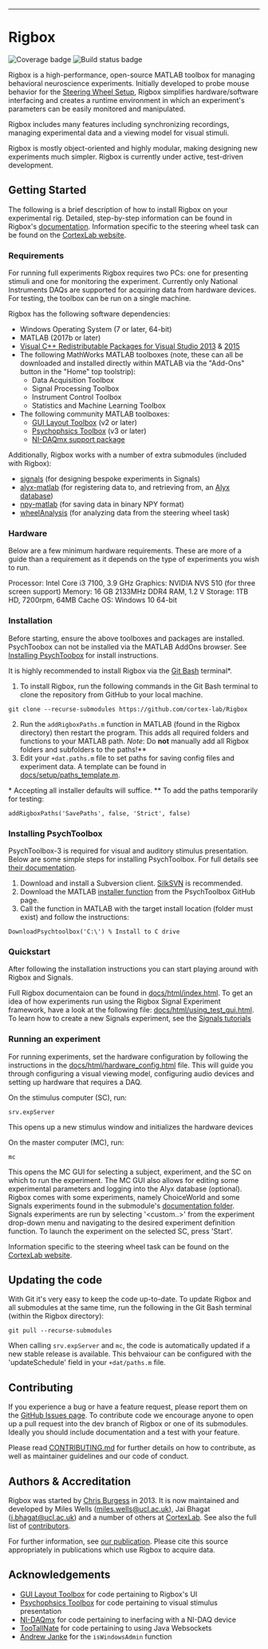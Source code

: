 ----------
# Rigbox
![Coverage badge](https://img.shields.io/endpoint.svg?url=https%3A%2F%2Fgladius.serveo.net%2Fcoverage%2Frigbox%2Fdev)
![Build status badge](https://img.shields.io/endpoint.svg?url=https%3A%2F%2Fgladius.serveo.net%2Fstatus%2Frigbox%2Fdev)

Rigbox is a high-performance, open-source MATLAB toolbox for managing behavioral neuroscience experiments. Initially developed to probe mouse behavior for the [Steering Wheel Setup](https://www.ucl.ac.uk/cortexlab/tools/wheel),  Rigbox simplifies hardware/software interfacing and creates a runtime environment in which an experiment's parameters can be easily monitored and manipulated.

Rigbox includes many features including synchronizing recordings, managing experimental data and a viewing model for visual stimuli.

Rigbox is mostly object-oriented and highly modular, making designing new experiments much simpler. Rigbox is currently under active, test-driven development. 

## Getting Started

The following is a brief description of how to install Rigbox on your experimental rig. Detailed, step-by-step information can be found in Rigbox's [documentation](https://github.com/cortex-lab/Rigbox/tree/master/docs). Information specific to the steering wheel task can be found on the [CortexLab website](https://www.ucl.ac.uk/cortexlab/tools/wheel).

### Requirements

For running full experiments Rigbox requires two PCs: one for presenting stimuli and one for monitoring the experiment.  Currently only National Instruments DAQs are supported for acquiring data from hardware devices.  For testing, the toolbox can be run on a single machine.  

Rigbox has the following software dependencies:
* Windows Operating System (7 or later, 64-bit)
* MATLAB (2017b or later) 
* [Visual C++ Redistributable Packages for Visual Studio 2013](https://www.microsoft.com/en-us/download/details.aspx?id=40784) & [2015](https://www.microsoft.com/en-us/download/details.aspx?id=48145) <for Signals>
* The following MathWorks MATLAB toolboxes (note, these can all be downloaded and installed directly within MATLAB via the "Add-Ons" button in the "Home" top toolstrip):
    * Data Acquisition Toolbox <For using an NI DAQ>
    * Signal Processing Toolbox
    * Instrument Control Toolbox
    * Statistics and Machine Learning Toolbox
* The following community MATLAB toolboxes:
    * [GUI Layout Toolbox](https://uk.mathworks.com/matlabcentral/fileexchange/47982-gui-layout-toolbox) (v2 or later)
    * [Psychophsics Toolbox](http://psychtoolbox.org/download.html) (v3 or later)
    * [NI-DAQmx support package](https://uk.mathworks.com/hardware-support/nidaqmx.html) <Required if using an NI DAQ>      

Additionally, Rigbox works with a number of extra submodules (included with Rigbox):
* [signals](https://github.com/cortex-lab/signals) (for designing bespoke experiments in Signals)
* [alyx-matlab](https://github.com/cortex-lab/alyx-matlab) (for registering data to, and retrieving from, an [Alyx database](https://alyx.readthedocs.io/en/latest/))
* [npy-matlab](https://github.com/kwikteam/npy-matlab) (for saving data in binary NPY format)
* [wheelAnalysis](https://github.com/cortex-lab/wheelAnalysis) (for analyzing data from the steering wheel task) 

### Hardware

Below are a few minimum hardware requirements.  These are more of a guide than a requirement as it depends on the type of experiments you wish to run. 

Processor: Intel Core i3 7100, 3.9 GHz
Graphics: NVIDIA NVS 510 (for three screen support)
Memory: 16 GB 2133MHz DDR4 RAM, 1.2 V
Storage: 1TB HD, 7200rpm, 64MB Cache
OS: Windows 10 64-bit

### Installation

Before starting, ensure the above toolboxes and packages are installed.  PsychToobox can not be installed via the MATLAB AddOns browser.  See [Installing PsychToobox](#Installing-PsychToolbox) for install instructions.  

It is highly recommended to install Rigbox via the [Git Bash](https://git-scm.com/download/win) terminal*. 

1. To install Rigbox, run the following commands in the Git Bash terminal to clone the repository from GitHub to your local machine.
```
git clone --recurse-submodules https://github.com/cortex-lab/Rigbox
```
2. Run the `addRigboxPaths.m` function in MATLAB (found in the Rigbox directory) then restart the program.  This adds all required folders and functions to your MATLAB path.  *Note*: Do __not__ manually add all Rigbox folders and subfolders to the paths!**
3. Edit your `+dat.paths.m` file to set paths for saving config files and experiment data.  A template can be found in  [docs/setup/paths_template.m](https://github.com/cortex-lab/Rigbox/blob/master/docs/setup/paths_template.m).

\* Accepting all installer defaults will suffice. 
** To add the paths temporarily for testing:
```
addRigboxPaths('SavePaths', false, 'Strict', false)
```

### Installing PsychToolbox

PsychToolbox-3 is required for visual and auditory stimulus presentation.  Below are some simple steps for installing PsychToolbox.  For full details see [their documentation](http://psychtoolbox.org/download.html#Windows).

1. Download and install a Subversion client.  [SilkSVN](https://sliksvn.com/download/) is recommended.
2. Download the MATLAB [installer function](https://raw.githubusercontent.com/Psychtoolbox-3/Psychtoolbox-3/master/Psychtoolbox/DownloadPsychtoolbox.m) from the PsychToolbox GitHub page.
3. Call the function in MATLAB with the target install location (folder must exist) and follow the instructions:
```
DownloadPsychtoolbox('C:\') % Install to C drive
```

### Quickstart
After following the installation instructions you can start playing around with Rigbox and Signals.

Full Rigbox documentaion can be found in [docs/html/index.html](https://github.com/cortex-lab/tree/master/docs/index.m).
To get an idea of how experiments run using the Rigbox Signal Experiment framework, have a look at the following file: [docs/html/using_test_gui.html](https://github.com/cortex-lab/signals/tree/master/docs/using_test_gui.m).  To learn how to create a new Signals experiment, see the [Signals tutorials](https://github.com/cortex-lab/signals/tree/master/docs/tutorials)

### Running an experiment
For running experiments, set the hardware configuration by following the instructions in the [docs/html/hardware_config.html](https://github.com/cortex-lab/Rigbox/blob/master/docs/setup/hardware_config.m) file.  This will guide you through configuring a visual viewing model, configuring audio devices and setting up hardware that requires a DAQ.  

On the stimulus computer (SC), run:
```
srv.expServer
```
This opens up a new stimulus window and initializes the hardware devices

On the master computer (MC), run:
```
mc
```

This opens the MC GUI for selecting a subject, experiment, and the SC on which to run the experiment. The MC GUI also allows for editing some experimental parameters and logging into the Alyx database (optional). Rigbox comes with some experiments, namely ChoiceWorld and some Signals experiments found in the submodule's [documentation folder](https://github.com/cortex-lab/signals/tree/master/docs).  Signals experiments are run by selecting '<custom..>' from the experiment drop-down menu and navigating to the desired experiment definition function.  To launch the experiment on the selected SC, press 'Start'.

Information specific to the steering wheel task can be found on the [CortexLab website](https://www.ucl.ac.uk/cortexlab/tools/wheel).

## Updating the code
With Git it's very easy to keep the code up-to-date.  To update Rigbox and all submodules at the same time, run the following in the Git Bash terminal (within the Rigbox directory):
```
git pull --recurse-submodules
```

When calling `srv.expServer` and `mc`, the code is automatically updated if a new stable release is available.  This behvaiour can be configured with the 'updateSchedule' field in your `+dat/paths.m` file.

## Contributing

If you experience a bug or have a feature request, please report them on the [GitHub Issues page](https://github.com/cortex-lab/Rigbox/issues).  To contribute code we encourage anyone to open up a pull request into the dev branch of Rigbox or one of its submodules.  Ideally you should include documentation and a test with your feature.

Please read [CONTRIBUTING.md](https://github.com/cortex-lab/Rigbox/blob/dev/CONTRIBUTING.md) for further details on how to contribute, as well as maintainer guidelines and our code of conduct.

## Authors & Accreditation

Rigbox was started by [Chris Burgess](https://github.com/dendritic/) in 2013. It is now maintained and developed by Miles Wells (miles.wells@ucl.ac.uk), Jai Bhagat (j.bhagat@ucl.ac.uk) and a number of others at [CortexLab](https://www.ucl.ac.uk/cortexlab). See also the full list of [contributors](https://github.com/cortex-lab/Rigbox/graphs/contributors).

For further information, see [our publication](https://www.biorxiv.org/content/10.1101/672204v3). Please cite this source appropriately in publications which use Rigbox to acquire data.

## Acknowledgements

* [GUI Layout Toolbox](https://uk.mathworks.com/matlabcentral/fileexchange/47982-gui-layout-toolbox) for code pertaining to Rigbox's UI
* [Psychophsics Toolbox](http://psychtoolbox.org) for code pertaining to visual stimulus presentation
* [NI-DAQmx](https://uk.mathworks.com/hardware-support/nidaqmx.html) for code pertaining to inerfacing with a NI-DAQ device
* [TooTallNate](https://github.com/TooTallNate/Java-WebSocket) for code pertaining to using Java Websockets
* [Andrew Janke](https://github.com/apjanke) for the `isWindowsAdmin` function
